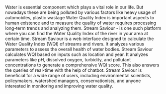 Water is essential component which plays a vital role in our life.
But nowadays these are being polluted by various factors like heavy usage of automobiles, plastic wastage
Water Quality Index is important aspects to human existence and to measure the quality of water requires processing long-term trends and analyzing them.
Stream Saviour - is one such platform where you can find the Water Quality Index of the river in your area at certain time. 
Stream Saviour is a web interface designed to calculate the Water Quality Index (WQI) of streams and rivers. It analyzes various parameters to assess the overall health of water bodies.
Stream Saviour calculates WQI based on inputs such as location and year. It analyzes parameters like pH, dissolved oxygen, turbidity, and pollutant concentrations to generate a comprehensive WQI score.
This also answers the queries of real-time with the help of chatbot.
Stream Saviour is beneficial for a wide range of users, including environmental scientists, policymakers, watershed managers, conservationists, and anyone interested in monitoring and improving water quality.
